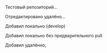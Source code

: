 ﻿Тестовый репозиторий...

Отредактировано удалёно...

Добавил локально (develop)

Добавил локально без предварительного pull

Добавил удалённо;
